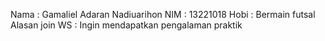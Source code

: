 Nama : Gamaliel Adaran Nadiuarihon
NIM : 13221018
Hobi : Bermain futsal
Alasan join WS : Ingin mendapatkan pengalaman praktik